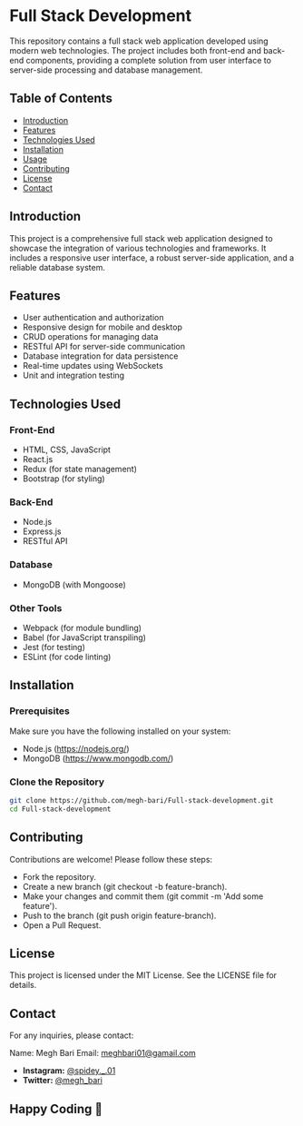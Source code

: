 # Full Stack Development

This repository contains a full stack web application developed using modern web technologies. The project includes both front-end and back-end components, providing a complete solution from user interface to server-side processing and database management.

## Table of Contents

- [Introduction](#introduction)
- [Features](#features)
- [Technologies Used](#technologies-used)
- [Installation](#installation)
- [Usage](#usage)
- [Contributing](#contributing)
- [License](#license)
- [Contact](#contact)

## Introduction

This project is a comprehensive full stack web application designed to showcase the integration of various technologies and frameworks. It includes a responsive user interface, a robust server-side application, and a reliable database system.

## Features

- User authentication and authorization
- Responsive design for mobile and desktop
- CRUD operations for managing data
- RESTful API for server-side communication
- Database integration for data persistence
- Real-time updates using WebSockets
- Unit and integration testing

## Technologies Used

### Front-End

- HTML, CSS, JavaScript
- React.js
- Redux (for state management)
- Bootstrap (for styling)

### Back-End

- Node.js
- Express.js
- RESTful API

### Database

- MongoDB (with Mongoose)

### Other Tools

- Webpack (for module bundling)
- Babel (for JavaScript transpiling)
- Jest (for testing)
- ESLint (for code linting)

## Installation

### Prerequisites

Make sure you have the following installed on your system:

- Node.js (https://nodejs.org/)
- MongoDB (https://www.mongodb.com/)

### Clone the Repository

```sh
git clone https://github.com/megh-bari/Full-stack-development.git
cd Full-stack-development
```

## Contributing
Contributions are welcome! Please follow these steps:

- Fork the repository.
- Create a new branch (git checkout -b feature-branch).
- Make your changes and commit them (git commit -m 'Add some feature').
- Push to the branch (git push origin feature-branch).
- Open a Pull Request.

## License
This project is licensed under the MIT License. See the LICENSE file for details.

## Contact
For any inquiries, please contact:

Name: Megh Bari
Email:  meghbari01@gamail.com
- **Instagram:** [@spidey._.01](https://www.instagram.com/spidey._.01/)
- **Twitter:** [@megh_bari](https://twitter.com/megh_bari/)


## Happy Coding 🎈
